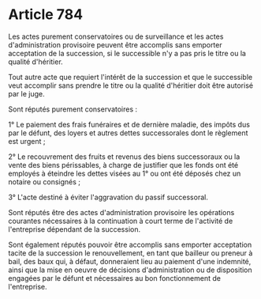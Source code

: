 # Article 784

Les actes purement conservatoires ou de surveillance et les actes d'administration provisoire peuvent être accomplis sans emporter acceptation de la succession, si le successible n'y a pas pris le titre ou la qualité d'héritier.

Tout autre acte que requiert l'intérêt de la succession et que le successible veut accomplir sans prendre le titre ou la qualité d'héritier doit être autorisé par le juge.

Sont réputés purement conservatoires :

1° Le paiement des frais funéraires et de dernière maladie, des impôts dus par le défunt, des loyers et autres dettes successorales dont le règlement est urgent ;

2° Le recouvrement des fruits et revenus des biens successoraux ou la vente des biens périssables, à charge de justifier que les fonds ont été employés à éteindre les dettes visées au 1° ou ont été déposés chez un notaire ou consignés ;

3° L'acte destiné à éviter l'aggravation du passif successoral.

Sont réputés être des actes d'administration provisoire les opérations courantes nécessaires à la continuation à court terme de l'activité de l'entreprise dépendant de la succession.

Sont également réputés pouvoir être accomplis sans emporter acceptation tacite de la succession le renouvellement, en tant que bailleur ou preneur à bail, des baux qui, à défaut, donneraient lieu au paiement d'une indemnité, ainsi que la mise en oeuvre de décisions d'administration ou de disposition engagées par le défunt et nécessaires au bon fonctionnement de l'entreprise.
